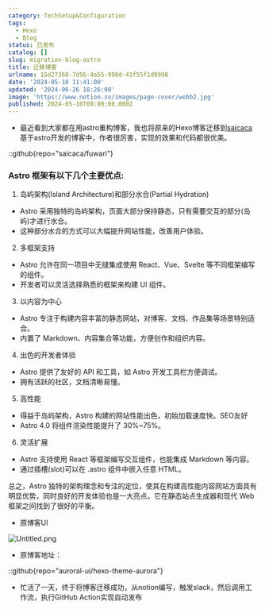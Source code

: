 ```yaml
---
category: TechSetup&Configuration
tags:
  - Hexo
  - Blog
status: 已发布
catalog: []
slug: migration-blog-astro
title: 迁移博客
urlname: 15d27368-7d56-4a55-998d-41f55f1d0998
date: '2024-05-10 11:41:00'
updated: '2024-06-26 18:26:00'
image: 'https://www.notion.so/images/page-cover/webb2.jpg'
published: 2024-05-10T08:00:00.000Z
---
```

- 最近看到大家都在用astro重构博客，我也将原来的Hexo博客迁移到[saicaca](https://github.com/saicaca/fuwari)基于astro开发的博客中，作者很厉害，实现的效果和代码都很优美。

::github{repo="saicaca/fuwari"}


### Astro 框架有以下几个主要优点:



1. 岛屿架构(Island Architecture)和部分水合(Partial Hydration)
- Astro 采用独特的岛屿架构，页面大部分保持静态，只有需要交互的部分(岛屿)才进行水合。
- 这种部分水合的方式可以大幅提升网站性能，改善用户体验。

2. 多框架支持
- Astro 允许在同一项目中无缝集成使用 React、Vue、Svelte 等不同框架编写的组件。
- 开发者可以灵活选择熟悉的框架来构建 UI 组件。

3. 以内容为中心
- Astro 专注于构建内容丰富的静态网站，对博客、文档、作品集等场景特别适合。
- 内置了 Markdown、内容集合等功能，方便创作和组织内容。

4. 出色的开发者体验
- Astro 提供了友好的 API 和工具，如 Astro 开发工具栏方便调试。
- 拥有活跃的社区，文档清晰易懂。

5. 高性能
- 得益于岛屿架构，Astro 构建的网站性能出色，初始加载速度快。SEO友好
- Astro 4.0 将组件渲染性能提升了 30%~75%。

6. 灵活扩展
- Astro 支持使用 React 等框架编写交互组件，也能集成 Markdown 等内容。
- 通过插槽(slot)可以在 .astro 组件中嵌入任意 HTML。

总之，Astro 独特的架构理念和专注的定位，使其在构建高性能内容网站方面具有明显优势，同时良好的开发体验也是一大亮点。它在静态站点生成器和现代 Web 框架之间找到了很好的平衡。

- 原博客UI

![Untitled.png](https://prod-files-secure.s3.us-west-2.amazonaws.com/5d24fe63-e567-4804-86f9-9fdc62e13082/3d59c350-432a-4fb6-a08f-0638fef2026e/Untitled.png?X-Amz-Algorithm=AWS4-HMAC-SHA256&X-Amz-Content-Sha256=UNSIGNED-PAYLOAD&X-Amz-Credential=ASIAZI2LB466UVEK7FRY%2F20250403%2Fus-west-2%2Fs3%2Faws4_request&X-Amz-Date=20250403T053844Z&X-Amz-Expires=3600&X-Amz-Security-Token=IQoJb3JpZ2luX2VjEH0aCXVzLXdlc3QtMiJFMEMCHybH7loKhvzGbpMnR2tMKRSUQ9jjQ%2FlIR7VCARoIY9sCIDFt%2FVRW6bbqDFu4Bw0cPOYPATjbpjCF7wRbhDdwvxdgKogECOb%2F%2F%2F%2F%2F%2F%2F%2F%2F%2FwEQABoMNjM3NDIzMTgzODA1IgxfZvTFZhpd6vrNJtUq3AOB68K48SYyrk530wNFmCowsCikmoSaSAdv07Ft7SPM6RuLAj9G%2FWjwIXmkt%2BRd5i1tviIg9h7F8k0tRH%2FAhnP81MDGHa8ZGPHOxarVgOv%2F1At%2BaHFQiLwc%2FsnOrbRvgdV6crnk6nrMYMsSamAaLR%2BD%2Bn9joWQUCGlmdC7h6W6eoxUalL7EvBNjreroREohuxlRS%2FdtSrhWs4VjzwyfrkIfcWqRYurOD6V2ETF%2BYCWLR6%2FFXXR0gpYfAE5kFdwoj8Tu4q1s4cyVaETCFkTRn6EhrASVANfTtVYVCbCAHEBMTXjKtF9EoG05yk9%2FXd4AHlec0WyhrYEiEzklC%2Fm%2BpwpEsAU79NbGD3rx8GgGET9bslT9e4QvG0UO2ubGj6WYQftygZ0Rr8%2FLeklQBlwaH0gzaUobiT7NKdWdRyT5plD42nJj%2FMbS0jwpeolbiJBJe8T5BsNp4ZcmAjsS0bGHcyldyVaUXVkMGizxcKGOeT0sfUuKQUWjdPXMrWxQ1G1RGGou5J0idYsydW0nmGewkdLQXRH2zAvqUuC6DO4T4TL1I28GtO9K7slFQDdKaAtIx2hlf%2FJgzH5m7aKszl7SPcJydzfaQf6MpQqdjIUk05GD109Fmfn4sHnHrKZmpTCGrbi%2FBjqnAc3hT4Xt%2FoUUOrnHvQTsl%2BX8U%2Fuv7Q1jfhrT2txBOD5V6Ao%2BoFlkTnuoSnfIBpYPup3cxHjPnvOSBqulZ4J4vDhiJu390ZbUoQD8NsLJgNM821R6RCKV2n3VSDDNxh2u%2Bl74HdkAU%2FH0TjlZeEIbCa93SNSAtu%2B%2FYtOTl56d3NjSq6bTFF4bI7u5UbdBtvD33PxiJfvVpXueNCHpV2KoWC%2BxYMARvZM1&X-Amz-Signature=00aa21ea0366972513c09e8decc7dd4d42563ff34c9e4ac15873894329fc2a65&X-Amz-SignedHeaders=host&x-id=GetObject)

- 原博客地址：

::github{repo="auroral-ui/hexo-theme-aurora"}

- 忙活了一天，终于将博客迁移成功，从notion编写，触发slack，然后调用工作流，执行GitHub Action实现自动发布
